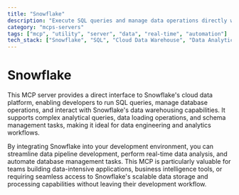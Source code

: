 ```yaml
---
title: "Snowflake"
description: "Execute SQL queries and manage data operations directly within Snowflake databases through seamless MCP integration."
category: "mcps-servers"
tags: ["mcp", "utility", "server", "data", "real-time", "automation"]
tech_stack: ["Snowflake", "SQL", "Cloud Data Warehouse", "Data Analytics", "ETL"]
---
```


# Snowflake

This MCP server provides a direct interface to Snowflake's cloud data platform, enabling developers to run SQL queries, manage database operations, and interact with Snowflake's data warehousing capabilities. It supports complex analytical queries, data loading operations, and schema management tasks, making it ideal for data engineering and analytics workflows.

By integrating Snowflake into your development environment, you can streamline data pipeline development, perform real-time data analysis, and automate database management tasks. This MCP is particularly valuable for teams building data-intensive applications, business intelligence tools, or requiring seamless access to Snowflake's scalable data storage and processing capabilities without leaving their development workflow.
